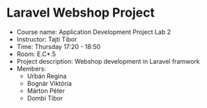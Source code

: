# Laravel Webshop Project
*	Course name: Application Development Project Lab 2
*	Instructor: Tajti Tibor
*	Time: Thursday 17:20 - 18:50
*	Room: E.C*.5
*	Project description: Webshop development in Laravel framwork
*	Members:
	* Urbán Regina
	* Bognár Viktória
	* Márton Péter
	* Dombi Tibor
